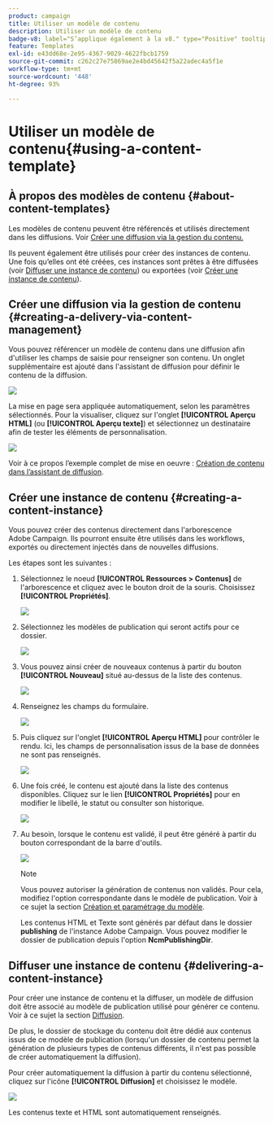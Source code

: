 ```yaml
---
product: campaign
title: Utiliser un modèle de contenu
description: Utiliser un modèle de contenu
badge-v8: label="S’applique également à la v8." type="Positive" tooltip="S’applique également à Campaign v8."
feature: Templates
exl-id: e43dd68e-2e95-4367-9029-4622fbcb1759
source-git-commit: c262c27e75869ae2e4bd45642f5a22adec4a5f1e
workflow-type: tm+mt
source-wordcount: '448'
ht-degree: 93%

---
```


# Utiliser un modèle de contenu{#using-a-content-template}



## À propos des modèles de contenu {#about-content-templates}

Les modèles de contenu peuvent être référencés et utilisés directement dans les diffusions. Voir [Créer une diffusion via la gestion du contenu.](#creating-a-delivery-via-content-management)

Ils peuvent également être utilisés pour créer des instances de contenu. Une fois qu’elles ont été créées, ces instances sont prêtes à être diffusées (voir [Diffuser une instance de contenu](#delivering-a-content-instance)) ou exportées (voir [Créer une instance de contenu](#creating-a-content-instance)).

## Créer une diffusion via la gestion de contenu {#creating-a-delivery-via-content-management}

Vous pouvez référencer un modèle de contenu dans une diffusion afin d&#39;utiliser les champs de saisie pour renseigner son contenu. Un onglet supplémentaire est ajouté dans l&#39;assistant de diffusion pour définir le contenu de la diffusion.

![](assets/s_ncs_content_deliver_a_content.png)

La mise en page sera appliquée automatiquement, selon les paramètres sélectionnés. Pour la visualiser, cliquez sur l&#39;onglet **[!UICONTROL Aperçu HTML]** (ou **[!UICONTROL Aperçu texte]**) et sélectionnez un destinataire afin de tester les éléments de personnalisation.

![](assets/s_ncs_content_deliver_a_content_html.png)

Voir à ce propos l’exemple complet de mise en oeuvre : [Création de contenu dans l’assistant de diffusion](use-case-creating-content-management.md#creating-content-in-the-delivery-assistant).

## Créer une instance de contenu {#creating-a-content-instance}

Vous pouvez créer des contenus directement dans l&#39;arborescence Adobe Campaign. Ils pourront ensuite être utilisés dans les workflows, exportés ou directement injectés dans de nouvelles diffusions.

Les étapes sont les suivantes :

1. Sélectionnez le noeud **[!UICONTROL Ressources > Contenus]** de l&#39;arborescence et cliquez avec le bouton droit de la souris. Choisissez **[!UICONTROL Propriétés]**.

   ![](assets/s_ncs_content_folder_properties.png)

1. Sélectionnez les modèles de publication qui seront actifs pour ce dossier.

   ![](assets/s_ncs_content_folder_templates.png)

1. Vous pouvez ainsi créer de nouveaux contenus à partir du bouton **[!UICONTROL Nouveau]** situé au-dessus de la liste des contenus.

   ![](assets/s_ncs_content_folder_create_a_template.png)

1. Renseignez les champs du formulaire.

   ![](assets/s_ncs_content_folder_use_a_template.png)

1. Puis cliquez sur l&#39;onglet **[!UICONTROL Aperçu HTML]** pour contrôler le rendu. Ici, les champs de personnalisation issus de la base de données ne sont pas renseignés.

   ![](assets/s_ncs_content_folder_use_a_template_preview.png)

1. Une fois créé, le contenu est ajouté dans la liste des contenus disponibles. Cliquez sur le lien **[!UICONTROL Propriétés]** pour en modifier le libellé, le statut ou consulter son historique.

   ![](assets/s_ncs_content_folder_template_properties.png)

1. Au besoin, lorsque le contenu est validé, il peut être généré à partir du bouton correspondant de la barre d&#39;outils.

   ![](assets/s_ncs_content_folder_template_generate.png)

   >[!NOTE]
   >
   >Vous pouvez autoriser la génération de contenus non validés. Pour cela, modifiez l&#39;option correspondante dans le modèle de publication. Voir à ce sujet la section [Création et paramétrage du modèle](publication-templates.md#creating-and-configuring-the-template).

   Les contenus HTML et Texte sont générés par défaut dans le dossier **publishing** de l&#39;instance Adobe Campaign. Vous pouvez modifier le dossier de publication depuis l&#39;option **NcmPublishingDir**.

## Diffuser une instance de contenu {#delivering-a-content-instance}

Pour créer une instance de contenu et la diffuser, un modèle de diffusion doit être associé au modèle de publication utilisé pour générer ce contenu. Voir à ce sujet la section [Diffusion](publication-templates.md#delivery).

De plus, le dossier de stockage du contenu doit être dédié aux contenus issus de ce modèle de publication (lorsqu&#39;un dossier de contenu permet la génération de plusieurs types de contenus différents, il n&#39;est pas possible de créer automatiquement la diffusion).

Pour créer automatiquement la diffusion à partir du contenu sélectionné, cliquez sur l&#39;icône **[!UICONTROL Diffusion]** et choisissez le modèle.

![](assets/s_ncs_content_folder_create_the_delivery.png)

Les contenus texte et HTML sont automatiquement renseignés.
